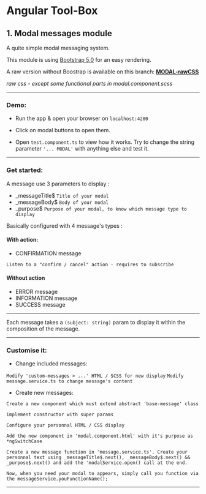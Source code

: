 # Angular Tool-Box

## 1. Modal messages module

A quite simple modal messaging system.

This module is using [Bootstrap 5.0](https://getbootstrap.com/docs/5.0/getting-started/introduction/) for an easy rendering.

A raw version without Boostrap is available on this branch: [**MODAL-rawCSS**](https://github.com/LaurentLoi/Tool-Box/tree/MODAL-rawCSS)

*raw css - except some functional parts in modal.component.scss*

---
### Demo:

- Run the app & open your browser on `localhost:4200`

- Click on modal buttons to open them.

- Open `test.component.ts` to view how it works. Try to change the string parameter `'... MODAL'` with anything else and test it.

---

### Get started:

A message use 3 parameters to display :
- _messageTitle$ `Title of your modal`
- _messageBody$ `Body of your modal`
- _purpose$ `Purpose of your modal, to know which message type to display`

Basically configured with 4 message's types :
#### With action: 
- CONFIRMATION message 

`Listen to a "confirm / cancel" action - requires to subscribe`

#### Without action
- ERROR message
- INFORMATION message
- SUCCESS message
---
Each message takes a `(subject: string)` param to display it within the composition of the message.

---
### Customise it:  
- Change included messages: 

`Modify 'custom-messages > ...' HTML / SCSS for new display`
`Modify message.service.ts to change message's content`

- Create new messages: 

`Create a new component which must extend abstract 'base-message' class`

`implement constructor with super params`

`Configure your personnal HTML / CSS display`

`Add the new component in 'modal.component.html' with it's purpose as *ngSwitchCase`

`Create a new message function in 'message.service.ts'. Create your personnal text using _messageTitle$.next(), _messageBody$.next() && _purpose$.next() and add the 'modalService.open() call at the end.`

`Now, when you need your modal to appears, simply call you function via the messageService.youFunctionName();`

---
